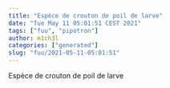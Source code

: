 ```yaml
---
title: "Espèce de crouton de poil de larve"
date: "Tue May 11 05:01:51 CEST 2021"
tags: ["fuu", "pipotron"]
author: m1ch3l
categories: ["generated"]
slug: "fuu/2021-05-11-05:01:51"
---
```


Espèce de crouton de poil de larve
